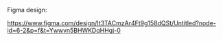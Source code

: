 Figma design:

https://www.figma.com/design/It3TACmzAr4Ft9g158dQSt/Untitled?node-id=6-2&p=f&t=Ywwvn5BHWKDqHHgj-0
